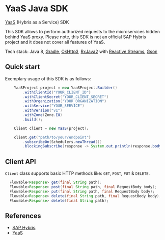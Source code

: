 YaaS Java SDK
=============
[YaaS](https://yaas.io) (Hybris as a Service) SDK

This SDK allows to perform authorized requests to the microservices hidden behind YaaS proxy. 
Please note, this SDK is not an official SAP Hybris project and it does not cover all features of YaaS.

Tech stack: Java 8, [Gradle](https://gradle.org/), [OkHttp3](http://square.github.io/okhttp/), [RxJava2](https://github.com/ReactiveX/RxJava) with [Reactive Streams](http://www.reactive-streams.org/), [Gson](https://github.com/google/gson)

Quick start
-----------

Exemplary usage of this SDK is as follows:

```java
    YaaSProject project = new YaaSProject.Builder()
        .withClientId("YOUR_CLIENT_ID")
        .withClientSecret("YOUR_CLIENT_SECRET")
        .withOrganization("YOUR_ORGANIZATION")
        .withService("YOUR_SERVICE")
        .withVersion("v1")
        .withZone(Zone.EU)
        .build();

    Client client = new YaaS(project);

    client.get("path/to/your/endpoint")
        .subscribeOn(Schedulers.newThread())
        .blockingSubscribe(response -> System.out.println(response.body().string()));
```

Client API
----------

`Client` class supports basic HTTP methods like: `GET`, `POST`, `PUT` & `DELETE`.

```java
  Flowable<Response> get(final String path);
  Flowable<Response> post(final String path, final RequestBody body);
  Flowable<Response> put(final String path, final RequestBody body);
  Flowable<Response> delete(final String path, final RequestBody body);
  Flowable<Response> delete(final String path);
```

References
----------
- [SAP Hybris](http://hybris.com/en/)
- [YaaS](https://yaas.io)